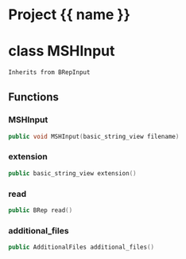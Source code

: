 <script setup>
import {useRoute} from 'vitepress'
const {path} = useRoute()
const tokens = path.split('/')
const words = tokens[2].split('-');
for (let i = 0; i < words.length; i++) {
    words[i] = words[i].charAt(0).toUpperCase() + words[i].slice(1);
    words[i] = words[i].replace('geode', 'Geode')
}
const name = words.join('-');
</script>
# Project {{ name }}

# class MSHInput


```cpp
Inherits from BRepInput
```



## Functions

### MSHInput

```cpp
public void MSHInput(basic_string_view filename)
```


### extension

```cpp
public basic_string_view extension()
```


### read

```cpp
public BRep read()
```


### additional_files

```cpp
public AdditionalFiles additional_files()
```




